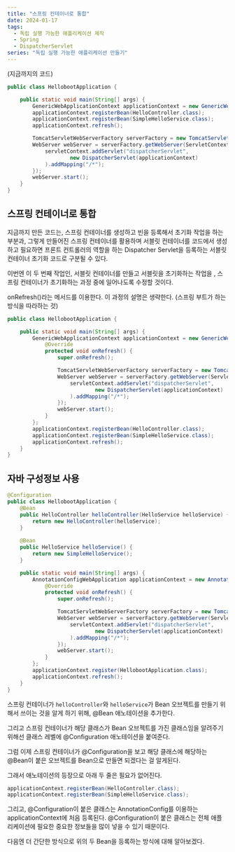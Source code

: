 ```yaml
---
title: "스프링 컨테이너로 통합"
date: 2024-01-17
tags:
  - 독립 실행 가능한 애플리케이션 제작
  - Spring
  - DispatcherServlet
series: "독립 실행 가능한 애플리케이션 만들기"
---
```

(지금까지의 코드)
```java
public class HellobootApplication {

    public static void main(String[] args) {
        GenericWebApplicationContext applicationContext = new GenericWebApplicationContext(); //WebApplicationContext로 전환
        applicationContext.registerBean(HelloController.class);
        applicationContext.registerBean(SimpleHelloService.class);
        applicationContext.refresh();

        TomcatServletWebServerFactory serverFactory = new TomcatServletWebServerFactory();
        WebServer webServer = serverFactory.getWebServer(ServletContext -> {
            servletContext.addServlet("dispatcherServlet",
                    new DispatcherServlet(applicationContext)
            ).addMapping("/*");
        });
        webServer.start();
    }
}
```

## 스프링 컨테이너로 통합
지금까지 만든 코드는, 스프링 컨테이너를 생성하고 빈을 등록해서 초기화 작업을 하는 부분과, 그렇게 만들어진 스프링 컨테이너를 활용하며 서블릿 컨테이너를 코드에서 생성하고 필요하면 프론트 컨트롤러의 역할을 하는 Dispatcher Servlet을 등록하는 서블릿 컨테이너 초기화 코드로 구분될 수 있다.

이번엔 이 두 번째 작업인, 서블릿 컨테이너를 만들고 서블릿을 초기화하는 작업을 , 스프링 컨테이너가 초기화하는 과정 중에 일어나도록 수정할 것이다.

onRefresh()라는 메서드를 이용한다. 이 과정의 설명은 생략한다. (스프링 부트가 하는 방식을 따라하는 것)

```java
public class HellobootApplication {

    public static void main(String[] args) {
        GenericWebApplicationContext applicationContext = new GenericWebApplicationContext() {
            @Override
            protected void onRefresh() {
                super.onRefresh();

                TomcatServletWebServerFactory serverFactory = new TomcatServletWebServerFactory();
                WebServer webServer = serverFactory.getWebServer(ServletContext -> {
                    servletContext.addServlet("dispatcherServlet",
                            new DispatcherServlet(applicationContext)
                    ).addMapping("/*");
                });
                webServer.start();
            }
        };
        applicationContext.registerBean(HelloController.class);
        applicationContext.registerBean(SimpleHelloService.class);
        applicationContext.refresh();
    }
}
```

## 자바 구성정보 사용

```java
@Configuration
public class HellobootApplication {
    @Bean
    public HelloController helloController(HelloService helloService) {
        return new HelloController(helloService);
    }
    
    @Bean
    public HelloService helloService() {
        return new SimpleHelloService();
    }

    public static void main(String[] args) {
        AnnotationConfigWebApplication applicationContext = new AnnotationConfigWebApplicationContext() {
            @Override
            protected void onRefresh() {
                super.onRefresh();

                TomcatServletWebServerFactory serverFactory = new TomcatServletWebServerFactory();
                WebServer webServer = serverFactory.getWebServer(ServletContext -> {
                    servletContext.addServlet("dispatcherServlet",
                            new DispatcherServlet(applicationContext)
                    ).addMapping("/*");
                });
                webServer.start();
            }
        };
        applicationContext.register(HellobootApplication.class);
        applicationContext.refresh();
    }
}
```
스프링 컨테이너가 `helloController`와 `helloService`가 Bean 오브젝트를 만들기 위해서 쓰이는 것을 알게 하기 위해, @Bean 애노테이션을 추가한다.

그리고 스프링 컨테이너가 해당 클래스가 Bean 오브젝트를 가진 클래스임을 알려주기 위해선 클래스 레벨에 @Configuration 애노테이션을 붙여준다.

그럼 이제 스프링 컨테이너가 @Configuration을 보고 해당 클래스에 해당하는 @Bean이 붙은 오브젝트를 Bean으로 만들면 되겠다는 걸 알게된다.

그래서 애노테이션의 등장으로 아래 두 줄은 필요가 없어진다.
```java
applicationContext.registerBean(HelloController.class);
applicationContext.registerBean(SimpleHelloService.class);
```

그리고, @Configuration이 붙은 클래스는 AnnotationConfig를 이용하는 applicationContext에 처음 등록된다.
@Configuration이 붙은 클래스는 전체 애플리케이션에 필요한 중요한 정보들을 많이 넣을 수 있기 때문이다.

다음엔 더 간단한 방식으로 위의 두 Bean을 등록하는 방식에 대해 알아보겠다.
